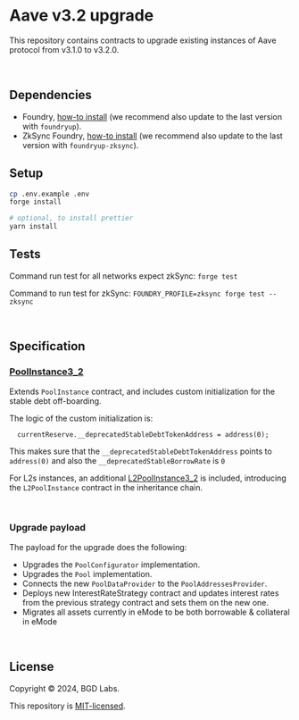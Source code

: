 # Aave v3.2 upgrade

This repository contains contracts to upgrade existing instances of Aave protocol from v3.1.0 to v3.2.0.

<br>

## Dependencies

- Foundry, [how-to install](https://book.getfoundry.sh/getting-started/installation) (we recommend also update to the last version with `foundryup`).
- ZkSync Foundry, [how-to install](https://foundry-book.zksync.io/getting-started/installation) (we recommend also update to the last version with `foundryup-zksync`).

## Setup

```sh
cp .env.example .env
forge install

# optional, to install prettier
yarn install
```

## Tests

Command run test for all networks expect zkSync: `forge test`

Command to run test for zkSync: `FOUNDRY_PROFILE=zksync forge test --zksync`


<br>

## Specification

### [PoolInstance3_2](./src/contracts/PoolInstance.sol)

Extends `PoolInstance` contract, and includes custom initialization for the stable debt off-boarding.

The logic of the custom initialization is:
```
  currentReserve.__deprecatedStableDebtTokenAddress = address(0);
```

This makes sure that the `__deprecatedStableDebtTokenAddress` points to `address(0)` and also the `__deprecatedStableBorrowRate` is `0`

For L2s instances, an additional [L2PoolInstance3_2](./src/contracts/L2PoolInstance.sol) is included, introducing the `L2PoolInstance` contract in the inheritance chain.

<br>

### Upgrade payload

The payload for the upgrade does the following:

- Upgrades the `PoolConfigurator` implementation.
- Upgrades the `Pool` implementation.
- Connects the new `PoolDataProvider` to the `PoolAddressesProvider`.
- Deploys new InterestRateStrategy contract and updates interest rates from the previous strategy contract and sets them on the new one.
- Migrates all assets currently in eMode to be both borrowable & collateral in eMode

<br>


## License

Copyright © 2024, BGD Labs.

This repository is [MIT-licensed](./LICENSE).
